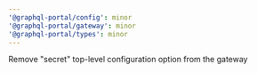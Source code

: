 ```yaml
---
'@graphql-portal/config': minor
'@graphql-portal/gateway': minor
'@graphql-portal/types': minor
---
```


Remove "secret" top-level configuration option from the gateway
